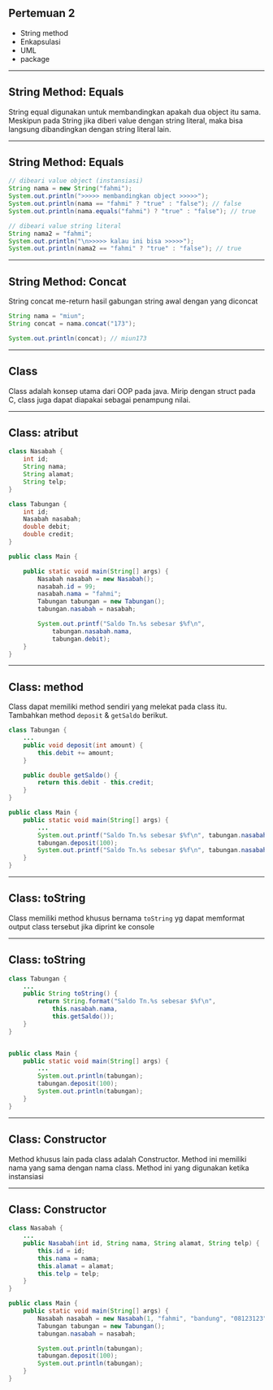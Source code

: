 ## Pertemuan 2

* String method
* Enkapsulasi
* UML
* package

---

## String Method: Equals
String equal digunakan untuk membandingkan apakah dua object itu sama.
Meskipun pada String jika diberi value dengan string literal, maka bisa 
langsung dibandingkan dengan string literal lain.

---

## String Method: Equals

```java
// dibeari value object (instansiasi)
String nama = new String("fahmi");
System.out.println(">>>>> membandingkan object >>>>>");
System.out.println(nama == "fahmi" ? "true" : "false"); // false
System.out.println(nama.equals("fahmi") ? "true" : "false"); // true

// dibeari value string literal
String nama2 = "fahmi";
System.out.println("\n>>>>> kalau ini bisa >>>>>");
System.out.println(nama2 == "fahmi" ? "true" : "false"); // true
```

---

## String Method: Concat
String concat me-return hasil gabungan string awal dengan yang diconcat
```java
String nama = "miun";
String concat = nama.concat("173");

System.out.println(concat); // miun173
``` 

---

## Class
Class adalah konsep utama dari OOP pada java. Mirip dengan struct pada C, 
class juga dapat diapakai sebagai penampung nilai.

---

## Class: atribut
```java
class Nasabah {
    int id;
    String nama;
    String alamat;
    String telp;
}

class Tabungan {
    int id;
    Nasabah nasabah;
    double debit;
    double credit;
}

public class Main {

    public static void main(String[] args) {
        Nasabah nasabah = new Nasabah();
        nasabah.id = 99;
        nasabah.nama = "fahmi";
        Tabungan tabungan = new Tabungan();
        tabungan.nasabah = nasabah;

        System.out.printf("Saldo Tn.%s sebesar $%f\n", 
            tabungan.nasabah.nama, 
            tabungan.debit);
    }
}
```

---

## Class: method
Class dapat memiliki method sendiri yang melekat pada class itu. 
Tambahkan method `deposit` & `getSaldo` berikut.
```java
class Tabungan {
    ...
    public void deposit(int amount) {
        this.debit += amount;
    }

    public double getSaldo() {
        return this.debit - this.credit;
    }
}

public class Main {
    public static void main(String[] args) {
        ...
        System.out.printf("Saldo Tn.%s sebesar $%f\n", tabungan.nasabah.nama, tabungan.getSaldo());
        tabungan.deposit(100);
        System.out.printf("Saldo Tn.%s sebesar $%f\n", tabungan.nasabah.nama, tabungan.getSaldo());
    }
}


```

---

## Class: toString
Class memiliki method khusus bernama `toString` 
yg dapat memformat output class tersebut jika diprint ke console

---

## Class: toString
```java
class Tabungan {
    ...
    public String toString() {
        return String.format("Saldo Tn.%s sebesar $%f\n",
            this.nasabah.nama,
            this.getSaldo());
    }
}


public class Main {
    public static void main(String[] args) {
        ...
        System.out.println(tabungan);
        tabungan.deposit(100);
        System.out.println(tabungan);
    }
}

```

---

## Class: Constructor
Method khusus lain pada class adalah Constructor. Method ini memiliki nama yang sama dengan nama class.
Method ini yang digunakan ketika instansiasi

---

## Class: Constructor
```java
class Nasabah {
    ...
    public Nasabah(int id, String nama, String alamat, String telp) {
        this.id = id;
        this.nama = nama;
        this.alamat = alamat;
        this.telp = telp;
    }
}

public class Main {
    public static void main(String[] args) {
        Nasabah nasabah = new Nasabah(1, "fahmi", "bandung", "08123123");
        Tabungan tabungan = new Tabungan();
        tabungan.nasabah = nasabah;

        System.out.println(tabungan);
        tabungan.deposit(100);
        System.out.println(tabungan);
    }
}
```